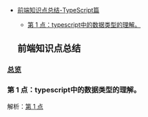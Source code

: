 - [前端知识点总结-TypeScript篇](#%E5%89%8D%E7%AB%AF%E7%9F%A5%E8%AF%86%E7%82%B9%E6%80%BB%E7%BB%93)
  - [第 1 点：typescript中的数据类型的理解。](#%E7%AC%AC-1-%E7%82%B9typescript%E4%B8%AD%E7%9A%84%E6%95%B0%E6%8D%AE%E7%B1%BB%E5%9E%8B%E7%9A%84%E7%90%86%E8%A7%A3)



  ## 前端知识点总结

### [总览](https://github.com/lotosv2010/front-end-summary/issues?q=is%3Aopen+is%3Aissue+label%3Asummary+label%3Atypescript)

### 第 1 点：typescript中的数据类型的理解。 

解析：[第 1 点](https://github.com/lotosv2010/front-end-summary/issues/64)

<br/>

